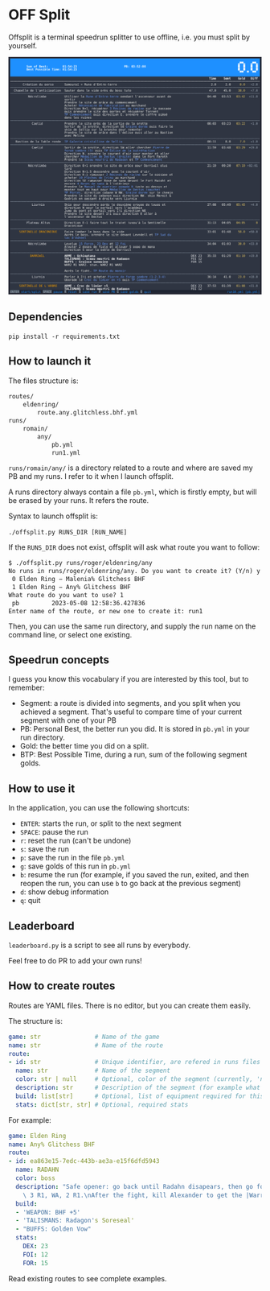 # OFF Split

Offsplit is a terminal speedrun splitter to use offline, i.e. you must split by yourself.

![Demo](demo.gif)

## Dependencies

```
pip install -r requirements.txt
```

## How to launch it

The files structure is:

```
routes/
    eldenring/
        route.any.glitchless.bhf.yml
runs/
    romain/
        any/
            pb.yml
            run1.yml
```

`runs/romain/any/` is a directory related to a route and where are saved my PB and my runs. I refer to it when I launch offsplit.

A runs directory always contain a file `pb.yml`, which is firstly empty, but will be erased by your runs. It refers the route.

Syntax to launch offsplit is:

`./offsplit.py RUNS_DIR [RUN_NAME]`

If the `RUNS_DIR` does not exist, offsplit will ask what route you want to follow:

```
$ ./offsplit.py runs/roger/eldenring/any
No runs in runs/roger/eldenring/any. Do you want to create it? (Y/n) y
 0 Elden Ring − Malenia% Glitchess BHF
 1 Elden Ring − Any% Glitchess BHF
What route do you want to use? 1
 pb         2023-05-08 12:58:36.427836
Enter name of the route, or new one to create it: run1
```

Then, you can use the same run directory, and supply the run name on the command line, or select one existing.

## Speedrun concepts

I guess you know this vocabulary if you are interested by this tool, but to remember:

* Segment: a route is divided into segments, and you split when you achieved a segment. That's useful to compare time of your current segment with one of your PB
* PB: Personal Best, the better run you did. It is stored in `pb.yml` in your run directory.
* Gold: the better time you did on a split.
* BTP: Best Possible Time, during a run, sum of the following segment golds.

## How to use it

In the application, you can use the following shortcuts:

* `ENTER`: starts the run, or split to the next segment
* `SPACE`: pause the run
* `r`: reset the run (can't be undone)
* `s`: save the run
* `p`: save the run in the file `pb.yml`
* `g`: save golds of this run in `pb.yml`
* `b`: resume the run (for example, if you saved the run, exited, and then reopen the run, you can use `b` to go back at the previous segment)
* `d`: show debug information
* `q`: quit

## Leaderboard

`leaderboard.py` is a script to see all runs by everybody.

Feel free to do PR to add your own runs!

## How to create routes

Routes are YAML files. There is no editor, but you can create them easily.

The structure is:

```yaml
game: str               # Name of the game
name: str               # Name of the route
route:
- id: str               # Unique identifier, are refered in runs files
  name: str             # Name of the segment
  color: str | null     # Optional, color of the segment (currently, 'null' or 'boss')
  description: str      # Description of the segment (for example what you have to do)
  build: list[str]      # Optional, list of equipment required for this segment
  stats: dict[str, str] # Optional, required stats
```

For example:

```yaml
game: Elden Ring
name: Any% Glitchess BHF
route:
- id: ea863e15-7edc-443b-ae3a-e15f6dfd5943
  name: RADAHN
  color: boss
  description: "Safe opener: go back until Radahn disapears, then go forward.\n JR1,\
    \ 3 R1, WA, 2 R1.\nAfter the fight, kill Alexander to get the |Warrior Jar Shard|, and |TP Stormhill Shack|"
  build:
  - 'WEAPON: BHF +5'
  - 'TALISMANS: Radagon's Soreseal'
  - "BUFFS: Golden Vow"
  stats:
    DEX: 23
    FOI: 12
    FOR: 15
```

Read existing routes to see complete examples.
